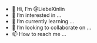 - 👋 Hi, I’m @LiebeXinlin
- 👀 I’m interested in ...
- 🌱 I’m currently learning ...
- 💞️ I’m looking to collaborate on ...
- 📫 How to reach me ...

<!---
LiebeXinlin/LiebeXinlin is a ✨ special ✨ repository because its `README.md` (this file) appears on your GitHub profile.
You can click the Preview link to take a look at your changes.
--->
